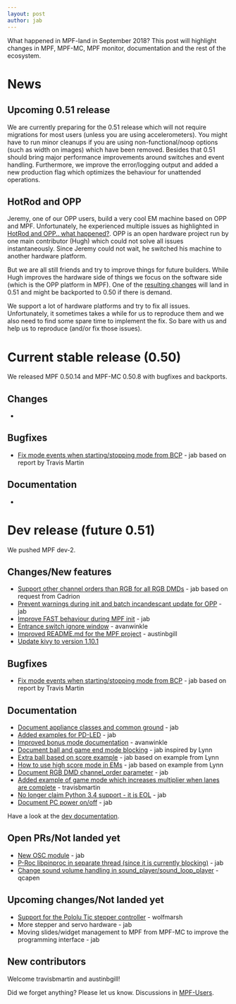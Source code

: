 ```yaml
---
layout: post
author: jab
---
```

What happened in MPF-land in September 2018?
This post will highlight changes in MPF, MPF-MC, MPF monitor, documentation
and the rest of the ecosystem.

# News

## Upcoming 0.51 release

We are currently preparing for the 0.51 release which will not require
migrations for most users (unless you are using accelerometers).
You might have to run minor cleanups if you are using non-functional/noop
options (such as width on images) which have been removed.
Besides that 0.51 should bring major performance improvements around switches
and event handling.
Furthermore, we improve the error/logging output and added a new production
flag which optimizes the behaviour for unattended operations.

## HotRod and OPP

Jeremy, one of our OPP users, build a very cool EM machine based on OPP and MPF.
Unfortunately, he experienced multiple issues as highlighted in
[HotRod and OPP.. what happened?](https://openpinballproject.wordpress.com/2018/06/27/6-26-2018-hot-rod-and-opp-what-happened/).
OPP is an open hardware project run by one main contributor (Hugh) which
could not solve all issues instantaneously.
Since Jeremy could not wait, he switched his machine to another hardware platform.

But we are all still friends and try to improve things for future builders.
While Hugh improves the hardware side of things we focus on the software side
(which is the OPP platform in MPF).
One of the [resulting changes](https://github.com/missionpinball/mpf/pull/1220)
will land in 0.51 and might be backported to 0.50 if there is demand.

We support a lot of hardware platforms and try to fix all issues.
Unfortunately, it sometimes takes a while for us to reproduce them and we also
need to find some spare time to implement the fix.
So bare with us and help us to reproduce (and/or fix those issues).

# Current stable release (0.50)

We released MPF 0.50.14 and MPF-MC 0.50.8 with bugfixes and backports.

## Changes

* []()

## Bugfixes

* [Fix mode events when starting/stopping mode from BCP](https://github.com/missionpinball/mpf/issues/1215) - jab based on report by Travis Martin

## Documentation

* []()

# Dev release (future 0.51)

We pushed MPF dev-2.

## Changes/New features

* [Support other channel orders than RGB for all RGB DMDs](https://github.com/missionpinball/mpf-mc/issues/345) - jab based on request from Cadrion
* [Prevent warnings during init and batch incandescant update for OPP](https://github.com/missionpinball/mpf/pull/1220) - jab
* [Improve FAST behaviour during MPF init](https://github.com/missionpinball/mpf/pull/1221) - jab
* [Entrance switch ignore window](https://github.com/missionpinball/mpf/pull/1216) - avanwinkle
* [Improved README.md for the MPF project](https://github.com/missionpinball/mpf/pull/1219) - austinbgill
* [Update kivy to version 1.10.1](https://github.com/missionpinball/mpf-mc/pull/346)

## Bugfixes

* [Fix mode events when starting/stopping mode from BCP](https://github.com/missionpinball/mpf/issues/1215) - jab based on report by Travis Martin

## Documentation

* [Document appliance classes and common ground](https://github.com/missionpinball/mpf-docs/commit/44c15465db97108d93fad1637c43a3778afdd4aa) - jab
* [Added examples for PD-LED](https://github.com/missionpinball/mpf-docs/commit/a57ddb305abf8b4738e355143be1222d6c763b6b) - jab
* [Improved bonus mode documentation](https://github.com/missionpinball/mpf-docs/pull/173) - avanwinkle
* [Document ball and game end mode blocking](https://github.com/missionpinball/mpf-docs/commit/fd7112356a26413abe27a0e0cb3980f586f3a6c9) - jab inspired by Lynn
* [Extra ball based on score example](https://github.com/missionpinball/mpf-docs/commit/2d8e6b7d073f6904564896ca485b3f3c69951027) - jab based on example from Lynn
* [How to use high score mode in EMs](https://github.com/missionpinball/mpf-docs/commit/318541ee4349776e5fb4660fcd44b29104f1a842) - jab based on example from Lynn
* [Document RGB DMD channel_order parameter](https://github.com/missionpinball/mpf-docs/commit/a21bcae7b7be032c918a987fdb32cda8ee2a567e) - jab
* [Added example of game mode which increases multiplier when lanes are complete](https://github.com/missionpinball/mpf-docs/pull/176) - travisbmartin
* [No longer claim Python 3.4 support - it is EOL](https://github.com/missionpinball/mpf-docs/commit/1639e5b62f221b6a525b3ca39da6b68dd2d88752) - jab
* [Document PC power on/off](https://github.com/missionpinball/mpf-docs/commit/8bb7de3ce54153c8e7afbc3fdb992b13bb000409) - jab

Have a look at the [dev documentation](http://docs.missionpinball.org/en/dev/).

## Open PRs/Not landed yet

* [New OSC module](https://github.com/missionpinball/mpf/pull/1200) - jab
* [P-Roc libpinproc in separate thread (since it is currently blocking)](https://github.com/missionpinball/mpf/pull/1195) - jab
* [Change sound volume handling in sound_player/sound_loop_player](https://github.com/missionpinball/mpf-mc/pull/333) - qcapen

## Upcoming changes/Not landed yet

* [Support for the Pololu Tic stepper controller](https://github.com/missionpinball/mpf/issues/1217) - wolfmarsh
* More stepper and servo hardware - jab
* Moving slides/widget management to MPF from MPF-MC to improve the programming interface - jab

## New contributors

Welcome travisbmartin and austinbgill!

Did we forget anything? Please let us know.
Discussions in [MPF-Users](https://groups.google.com/forum/#!forum/mpf-users).
